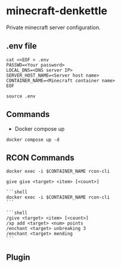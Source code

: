 # minecraft-denkettle

Private minecraft server configuration.

## .env file

```shell
cat <<EOF > .env
PASSWD=<Your password>
LOCAL_DNS=<DNS server IP>
SERVER_HOST_NAME=<Server host name>
CONTAINER_NAME=<Minecraft container name>
EOF
```

```shell
source .env
```

## Commands

- Docker compose up

```shell
docker compose up -d
```

## RCON Commands

```shell
docker exec -i $CONTAINER_NAME rcon-cli
```

```shell
give give <target> <item> [<count>]
```

    ```shell
    docker exec -i $CONTAINER_NAME rcon-cli
    ```

    ```shell
    /give <target> <item> [<count>]
    /xp add <target> <num> points
    /enchant <target> unbreaking 3
    /enchant <target> mending
    ```

## Plugin
